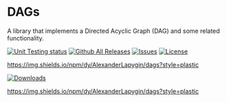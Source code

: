 # DAGs

A library that implements a Directed Acyclic Graph (DAG) and some related functionality.

<a href="https://github.com/AlexanderLapygin/dags/actions?query=workflow%3Aunit-tests"><img alt="Unit Testing status" src="https://github.com/AlexanderLapygin/dags/workflows/unit-tests/badge.svg"></a>
[![Github All Releases](https://img.shields.io/github/downloads/atom/atom/total.svg)]()
[![Issues](https://img.shields.io/github/issues/AlexanderLapygin/dags?style=plastic)](https://github.com/AlexanderLapygin/dags/issues)
[![License](https://img.shields.io/github/license/AlexanderLapygin/dags?style=plastic)](https://github.com/AlexanderLapygin/dags/blob/master/LICENSE)

https://img.shields.io/npm/dy/AlexanderLapygin/dags?style=plastic

[![Downloads](https://img.shields.io/npm/dy/AlexanderLapygin/dags?style=plastic)]()

https://img.shields.io/npm/dy/AlexanderLapygin/dags?style=plastic
